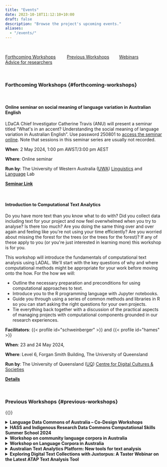 ```yaml
---
title: "Events"
date: 2023-10-18T11:12:10+10:00
draft: false
description: "Browse the project's upcoming events."
aliases:
  - "/events/"
---
```


<br>

[Forthcoming Workshops](#forthcoming-workshops) &emsp;&emsp;
[Previous Workshops](#previous-workshops)&emsp;&emsp;
[Webinars](#webinars) &emsp;&emsp;
[Advice for researchers](#advice) &emsp;&emsp;

<br>

### Forthcoming Workshops {#forthcoming-workshops}

<br>

#### Online seminar on social meaning of language variation in Australian English

LDaCA Chief Investigator Catherine Travis (ANU) will present a seminar titled “What's in an accent? Understanding the social meaning of language variation in Australian English”. Use password 250801 to [access the seminar online](https://uwa.zoom.us/j/6038975685?pwd=MEVGbE50dkFvT2M4NDl6YWFqL1pzdz09#success). Note that sessions in this seminar series are usually not recorded.

**When**: 2 May 2024, 1:00 pm AWST/3:00 pm AEST

**Where**: Online seminar

**Run by**: The University of Western Australia ([UWA](https://www.uwa.edu.au/)) [Linguistics](https://www.uwa.edu.au/schools/social-sciences/linguistics) and [Language](https://www.uwa.edu.au/schools/research/the-language-lab) Lab

**[Seminar Link](https://uwa.zoom.us/j/6038975685?pwd=MEVGbE50dkFvT2M4NDl6YWFqL1pzdz09#success)**

<br>

#### Introduction to Computational Text Analytics

Do you have more text than you know what to do with? Did you collect data including text for your project and now feel overwhelmed when you try to analyse? Is there too much? Are you doing the same thing over and over again and feeling like you're not using your time efficiently? Are you worried about missing the forest for the trees (or the trees for the forest)? If any of these apply to you (or you're just interested in learning more) this workshop is for you.

This workshop will introduce the fundamentals of computational text analysis using LADAL. We'll start with the key questions of why and where computational methods might be appropriate for your work before moving onto the how. For the how we will:

- Outline the necessary preparation and preconditions for using computational approaches to text.
- Introduce you to the R programming language with Jupyter notebooks.
- Guide you through using a series of common methods and libraries in R so you can start asking the right questions for your own projects.
- Tie everything back together with a discussion of the practical aspects of managing projects with computational components grounded in our research experiences.

**Facilitators**: {{< profile id="schweinberger" >}} and {{< profile id="hames" >}}

**When**: 23 and 24 May 2024,

**Where**: Level 6, Forgan Smith Building, The University of Queensland

**Run by**: The University of Queensland ([UQ](https://www.uq.edu.au/)) [Centre for Digital Cultures & Societies](https://hass.uq.edu.au/Digital-Cultures-and-Societies)

**[Details](https://events.humanitix.com/introduction-to-computational-text-analytics-fm6j24un)**

<br>

### Previous Workshops {#previous-workshops}

{{<raw>}}

<details>
    <summary>
        <b>Language Data Commons of Australia – Co-Design Workshops</b>
    </summary>
    <p>
    The 2024 {{< glossary_link display="HASS" id="hass" >}} and Indigenous {{< glossary_link display="RDC" id="rdc" >}} Computational Skills Summer School aimed to empower participants with practical knowledge, build digital skills, and help inspire new research outcomes within these research communities.</p>

    <p>Participation wass aimed at researchers in the humanities, arts, social sciences and Indigenous fields of study. Themed streams explored geosocial and geospatial data applications in humanities, arts, social sciences, and Indigenous research, using {{< glossary_link display="ARDC" id="ardc" >}} tools and services. Participants gained experience through seminars and workshops and were guided through hands-on use of free tools and platforms provided by the {{< glossary_link display="ARDC" id="ardc" >}} and its partners.</p>

    <p>For the {{< glossary_link display="ARDC" id="ardc" >}} Summer School, {{< glossary_link display="IDN" id="idn" >}} and LDaCA led a stream on the governance, management and usage of data, especially Indigenous data.</p>
    <ul>
    <li>A series of seminars will focus on sustainability, storage, usability and description of data.</li>
    <li>A case study will highlight how data is being managed for long-term access.</li>
    <li>A hands-on session will use {{< glossary_link display="Python" id="python" >}} code notebooks to analyse data.</li>

</ul>
<p>The case study and hands-on session will focus on geospatial aspects of data. Prior coding knowledge is not required for the hands-on session.</p>

<p><b><a href="https://www.eventbrite.com.au/e/language-data-commons-of-australia-co-design-workshops-tickets-802153060397" target="_blank">More information</a></b></p>

</details>

<details>
    <summary>
        <b>HASS and Indigenous Research Data Commons Computational Skills Summer School 2024</b>
    </summary>
    <p>
    The 2024 {{< glossary_link display="HASS" id="hass" >}} and Indigenous {{< glossary_link display="RDC" id="rdc" >}} Computational Skills Summer School aimed to empower participants with practical knowledge, build digital skills, and help inspire new research outcomes within these research communities.</p>

    <p>Participation wass aimed at researchers in the humanities, arts, social sciences and Indigenous fields of study. Themed streams explored geosocial and geospatial data applications in humanities, arts, social sciences, and Indigenous research, using {{< glossary_link display="ARDC" id="ardc" >}} tools and services. Participants gained experience through seminars and workshops and were guided through hands-on use of free tools and platforms provided by the {{< glossary_link display="ARDC" id="ardc" >}} and its partners.</p>

    <p>For the {{< glossary_link display="ARDC" id="ardc" >}} Summer School, {{< glossary_link display="IDN" id="idn" >}} and LDaCA led a stream on the governance, management and usage of data, especially Indigenous data.</p>
    <ul>
    <li>A series of seminars will focus on sustainability, storage, usability and description of data.</li>
    <li>A case study will highlight how data is being managed for long-term access.</li>
    <li>A hands-on session will use {{< glossary_link display="Python" id="python" >}} code notebooks to analyse data.</li>

</ul>
<p>The case study and hands-on session will focus on geospatial aspects of data. Prior coding knowledge is not required for the hands-on session.</p>

<p><b><a href="https://ardc.edu.au/event/hass-and-indigenous-rdc-summer-school-2024/" target="_blank">More information</a></b></p>

</details>

<details>
    <summary>
        <b>Workshop on community language corpora in Australia</b>
    </summary>
    <p>
    Australia is a highly multilingual and multicultural society, with more than 490 languages coming from around 300 ancestries and cultural traditions (ABS, 2021, 2022). For decades, the language and cultural maintenance of various immigrant groups have been under investigation by many scholars, not only in linguistics but also in history, sociology, anthropology, and other disciplines. This work has amassed a large body of data reflecting the languages of these communities, providing information about how Australia’s immigration history has contributed to the country today.</p>

    <p>The purpose of this workshop is to bring together scholars working with language corpora from across different disciplines. The workshop is being run as part of the Language Data Commons of Australia (LDaCA), which is working to build national research infrastructure for the Humanities and Social Sciences, facilitating sustainable access to and controlled use of digital language corpora for linguists, scholars across the Humanities and Social Sciences, and non-academics.</p>

    <p>The workshop will consist of presentations on language data collected from Australian immigrant communities for different research purposes, and will close with a panel discussion on needs and challenges around managing and archiving community language data in a way that is ethical, legal and culturally sensitive, and how LDaCA can help support that.</p>

    <p><b>When</b>: 9-10 November 2023</p>

    <p><b>Organisers</b>: <a href="mailto:li.nguyen@anu.edu.au">Li Nguyen</a> & Catherine Travis</p>

    <p><b>Program</b> (<a href="Workshop_CommunityLanguages_2023-program&abstracts.pdf">pdf</a> with abstracts)</p>

</details>

<details>
    <summary>
        <b>Workshop on Language Corpora in Australia</b>
    </summary>
    <p>
    Over decades of work in Australia, significant collections of language data have been amassed, including of varieties of Australian English, Australian migrant languages, Australian Indigenous languages, sign languages and others. These collections represent a trove of knowledge not only of language in Australia, but also of Australia’s social and cultural history. And yet, not all are well known and many lack published descriptions. The purpose of this workshop is to provide an opportunity to share information about existing language corpora in Australia, with a view to producing a special issue of the _Australian Journal of Linguistics_ that introduces a selection of these corpora, explores how they can contribute to our understanding of language, society, and history in Australia, and considers avenues that such corpora open up for future research.</p>

    <p><b>When</b>: Monday July 3 2023</p>

    <p><b>Length</b>: Full day</p>

    <p><b>Organisers</b>: Catherine Travis & Li Nguyen</p>

    <p><b>Program</b> (<a href="Workshop_LanguageCorporaInAus_2023.pdf">pdf</a> with abstracts)</p>

</details>

<details>
    <summary>
        <b>Australian Text Analytics Platform: New tools for text analysis</b>
    </summary>
    <p>
    The main means of delivery for {{< glossary_link display="ATAP" id="atap" >}} is {{< glossary_link display="Jupyter notebooks" id="jupyter-notebook" >}} and this half-day workshop began with a brief introduction to notebooks for participants not already familiar with the technology. The main body of the workshop introduced two tools made available by {{< glossary_link display="ATAP" id="atap" >}}, and the session ended with a short summary of other tools being developed in recent work.</p>

    <p><b>When</b>: Monday June 19 2023</p>

    <p><b>Length</b>: 3 hours</p>

    <p><b>Facilitators</b>: Simon Musgrave, Sam Hames, Ben Foley, Chao Sun</p>

    <p><b>More Information</b>This workshop was a satellite event of the 7th Conference of the International Society for the Linguistics of English (ISLE7) - see the <a href="https://languages-cultures.uq.edu.au/isle7" target="_blank">conference website</a> for further details.</p>

</details>

<details>
    <summary>
        <b>Exploring Digital Text Collections with Juxtorpus: A Taster Webinar on the Latest ATAP Text Analysis Tool</b>
    </summary>
    <p>
    Join us for a hybrid taster webinar on the latest addition to the suite of {{< glossary_link display="ATAP" id="atap" >}} text analysis tools - Juxtorpus. Developed to provide a unified framework for managing and exploring text contents and metadata, Juxtorpus offers a Corpus package that enables flexible building, exploration, and slicing of your corpus while maintaining its shape, and a Jux package that allows for easy comparison and highlighting of differences between any two corpora with tools and visualisations that come off-the-shelf. During the webinar, we'll also show you how to use other {{< glossary_link display="ATAP" id="atap" >}} tools in combination with the Corpus to create a reusable workflow that will boost your analysis capabilities.</p>

  <p>This 1.5-hour webinar will come with minimal hands-on opportunities, and we invite anyone interested in learning how to handle and analyse their digital text collections to join us. No programming knowledge or skills are required.</p>

    <p><b>When</b>: Thursday May 25 2023</p>

    <p><b>Length</b>: 90 minutes</p>

    <p><b>Facilitators</b>: Chao Sun</p>

    </details>

<details>
    <summary>
        <b>Jefferson Transcript Search Tool</b>
    </summary>
    <p>
    The Search Tool project uses programming to explore how to easily search and manipulate transcripts without the need to 'clean' the transcript. A browser-based tool has been developed, designed to be used by researchers unfamiliar with programming. (<a href="WorkshopAnsell.pdf">flier</a>)</p>
    <p>The workshop was presented by Evelyn Ansell and is an outcome of her Career Development placement with Australia's Academic and Research Network <a href="https://www.aarnet.edu.au/" target="_blank">AARNET</a>. The {{< glossary_link display="Jupyter Notebook" id="jupyter-notebook" >}} tool and this workshop have been developed during that placement.</p>

    <p><b>When</b>: Friday March 17 2023</p>

    <p><b>Length</b>: 90 minutes</p>

    <p><b>Facilitators</b>: Evelyn Ansell</p>

    </details>

<details>
    <summary>
        <b>A hands-on guide to Semantic Tagger for your text data analysis</b>
    </summary>
    <p>
    The Australian Text Analytics Platform ({{< glossary_link display="ATAP" id="atap" >}}) project is a project that aims to provide researchers with the tools and training for analysing, processing, and exploring text. As part of this project, we have adapted with permission, a Semantic Tagger, developed by the University Centre for Computer Corpus Research on Language (<a href="https://ucrel.lancs.ac.uk/" target="_blank">UCREL</a>) at Lancaster University. This tool uses the {{< glossary_link display="Python" id="python" >}} Multilingual UCREL Semantic Analysis System <a href="https://pypi.org/project/pymusas/" target="_blank">PyMUSAS</a>) to tag your text data so that you can extract token level semantic tags from your text. In addition to the USAS tags, this tool can also recognize Multi Word Expressions (MWE), i.e., expressions formed by two or more words that behave like a unit such as 'South Australia', and identifies lemmas and Part-of-Speech (POS) tags in the text. For example, in the sentence ‘President Joe Biden attended two meetings today’, the tool will tag each token with its semantic tag like this -> ‘President Joe Biden’: MWE of [Personal names], ‘attended’: [Participating], ‘two’: [Number], ‘meetings’: [Participating] and ‘today’: [Time: Present; simultaneous]. This tool is available in both English and multi-lingual (Chinese, Italian and Spanish) versions and supports saving the results locally for further analysis, enabling you to gain meaningful insights into your research questions.</p>
    
    <p><b>When</b>: Wednesday March 22 2023</p>

    <p><b>Length</b>: 90 minutes</p>

    <p><b>Facilitators</b>: Sony Jufri</p>

    </details>

<details>
    <summary>
        <b>Australian Text Analytics Platform tools: Discursis, Juxtorpus, Quotation tool and Semantic tagger</b>
    </summary>
    <p>
    This workshop was part of the {{< glossary_link display="USyd" id="usyd" >}} Digital Humanities Day 2023.</p>
    <p>The workshop demonstrated and taught several recently or soon-to-be-released tools from the {{< glossary_link display="ATAP" id="atap" >}} text analytic tool collection. These tools include Discursis for analysing human conversational texts, Juxtorpus for advanced corpus slicing and comparison, Semantic Tagger for semantically tagging every word in your text collections, and Quotation Tool for NLP algorithm-based quotation extraction, analysis, and visualisation.</p>
    
    <p><b>When</b>: Tuesday March 14 2023</p>

    <p><b>Length</b>: 3 hours</p>

    <p><b>Facilitators</b>: Staff of the <a href="https://www.sydney.edu.au/research/facilities/sydney-informatics-hub.html" target="_blank">Sydney Informatics Hub</a></p>

    </details>

<details>
    <summary>
        <b>HASS Research Data Commons and IRC Computational Skills Summer School</b>
    </summary>
    <p>
    The Australian Research Data Commons (<a href="https://www.ardc.edu.au" target="_blank">ARDC</a>) through the {{< glossary_link display="HASS" id="hass" >}} Research Data Commons and Indigenous Research Capability ({{< glossary_link display="HASS" id="hass" >}} {{< glossary_link display="RDC" id="rdc" >}} and IRC Program) offered a Computational Skills Summer School in Sydney, February 7 and 8, 2023.</p>
    <p>The Summer School featured skills development workshops to help researchers use the research infrastructure that is being created in the {{< glossary_link display="HASS" id="hass" >}} {{< glossary_link display="RDC" id="rdc" >}} and IRC Program.</p>
    <p>The projects from the {{< glossary_link display="HASS" id="hass" >}} {{< glossary_link display="RDC" id="rdc" >}} and IRC Program presented workshops on using the tools and platforms.</p>
    <p><a href="https://ardc.edu.au/wp-content/uploads/2023/02/hass-computational-skills-summer-school-agenda_-7-8-feb.pdf" target="_blank">Program</a></p>
    </details>

<details>
    <summary>
        <b>Pre-conference workshop (before the 2022 Conference of the Australian Linguistic Society)</b>
    </summary>
    <p>
    LDaCA and {{< glossary_link display="ATAP" id="atap" >}} presented a day of workshop activities to give ALS conference delegates the opportunity to learn more about the work of the two projects. The day included:</p>
    <ul>
    <li>an overview of the projects and the work to date</li>
    <li>reports on specific sub-projects</li>
    <li>introductory workshops on the tools and resources being developed</li>
    <li>a workshop on using Discursis, a tool for tracking topics in interactive use of language</li>
    <li>the opportunity to influence future work by exploring and providing feedback on the data interface which we are building.</li>
    </ul>
    <p><a href="ALS2022-program.pdf">Program</a></p>
    </details>

<details>
    <summary>
        <b>Geolocating Australian Historical Resources</b>
    </summary>
    <p>
    This workshop was part of the Australian Society of Archivists 2022 Conference</p>
        
    <p><b>When</b>: October 2 2022</p>

    <p><b>Length</b>: 3 hours</p>

    <p><b>Facilitators</b>: Michael Niemann, Fiannuala Morgan (ANU), Simon Musgrave</p>

    </details>

<details>
    <summary>
        <b>Learn how to collect and analyse comments on YouTube videos using the open-source tools Youte and Discursis</b>
    </summary>
            
    <p><b>When</b>: September 21 2022</p>

    <p><b>Length</b>: 3 hours</p>

    <p><b>Facilitators</b>: Boyd Nguyen ({{< glossary_link display="ADO" id="ado" >}}), Sam Hames ({{< glossary_link display="ATAP" id="atap" >}})</p>

    </details>

<details>
    <summary>
        <b>Finding quotes and speakers in text using the ATAP quotation tools</b>
    </summary>
            
    <p><b>When</b>: September 8 2022</p>

    <p><b>Length</b>: 1 hour</p>

    <p><b>Facilitators</b>: Sony Jufri</p>

    </details>

<details>
    <summary>
        <b>Advance care planning for your research data</b>
    </summary>
            
    <p><b>When</b>: September 8 2022</p>

    <p><b>Event</b>: FAVeR Showcasing Approaches to Digital Humanities for Researchers</p>

    <p><b>Length</b>: 1 hour</p>

    <p><b>Facilitators</b>: Sam Hames, Ben Foley</p>

---

<br>

<p><b>When</b>: June 21 2022</p>

    <p><b>Event</b>: <a href="https://sicss.io/2022/sydney/" target="_blank">SICSS-Sydney</a></p>

    <p><b>Length</b>: 1 hour</p>

    <p><b>Facilitators</b>: Sam Hames, Ben Foley</p>
    </details>

<details>
    <summary>
        <b>Computational Thinking in the Humanities</b>
    </summary>

    <p>The workshop Computational Thinking in the Humanities was a 3-hour online workshop featuring two plenary talks, lightning presentations, as well as a panel discussion. The workshop was co-organized by the <a href="https://www.atap.edu.au/" target="_blank">Australian Text Analytics Platform</a>, <a href="https://www.kielipankki.fi/organization/fin-clariah/" target="_blank">FIN-CLARIAH</a> and its UEF representatives, and the <a href="https://www.digitalobservatory.net.au/" target="_blank">Australian Digital Observatory</a>.</p>

    <p><b>When</b>: September 1 2022</p>

    <p><b>Length</b>: 3 hours</p>

    <p><a href="https://ladal.edu.au/compthink.html" target="_blank">Further details</a></p>

    </details>

<details>
    <summary>
        <b>Network analysis and Topic Modeling on Twitter data using R</b>
    </summary>

    <p><b>Event</b>: Joint event {{< glossary_link display="ADO" id="ado" >}} and {{< glossary_link display="ATAP" id="atap" >}}</a></p>

    <p><b>When</b>: May 18 2022</p>

    <p><b>Length</b>: 3 hours</p>

    <p><b>Facilitators</b>: Alice Miller ({{< glossary_link display="ADO" id="ado" >}}), Simon Musgrave ({{< glossary_link display="ATAP" id="atap" >}})</p>

    </details>

<details>
    <summary>
        <b>Monotreme Mania! Comparative text analytics on Twitter data</b>
    </summary>

    <p><b>Event</b>: Joint event {{< glossary_link display="ADO" id="ado" >}} and {{< glossary_link display="ATAP" id="atap" >}}</a></p>

    <p><b>When</b>: March 16 2022</p>

    <p><b>Length</b>: 3 hours</p>

    <p><b>Facilitators</b>: Sam Hames, Simon Musgrave</p>

    </details>

<details>
    <summary>
        <b>An introduction to Jupyter notebooks for text analysis: Virtual workshop for absolute beginners</b>
    </summary>
            
    <p><b>When</b>: November 22 2023</p>

    <p><b>Event</b>: <a href="https://resbaz.github.io/resbaz2023qld/" target="_blank">Research Bazaar QLD 2023</a></p>

    <p><b>Length</b>: 2 hours</p>

    <p><b>Facilitators</b>: Sara King, Simon Musgrave</p>

---

    <p><b>When</b>: August 24 2022</p>

    <p><b>Event</b>: FAVeR Showcasing Approaches to Digital Humanities for Researchers</p>

    <p><b>Length</b>: 2 hours</p>

    <p><b>Facilitators</b>: Sara King, Simon Musgrave</p>

---

    <p><b>When</b>: July 27 2022</p>

    <p><b>Event</b>: Workshop for Sydney Corpus Lab</a></p>

    <p><b>Length</b>: 3 hours</p>

    <p><b>Facilitators</b>: Sara King, Simon Musgrave</p>

---

    <p><b>When</b>: November 24 2021</p>

    <p><b>Event</b>: Digital Humanities Australasia 2021 Conference</p>

    <p><b>Length</b>: 3 hours</p>

    <p><b>Facilitators</b>: Sara King, Simon Musgrave</p>

{{</raw>}}

<br>

If your university or organisation would like to host a workshop, please [contact us](mailto:ldaca@uq.edu.au).

<br>

### Webinars {#webinars}

Our webinar series is a joint initiative with the Language Technology and Data Analysis Laboratory ([LADAL](https://slcladal.github.io/index.html)) at the School of Languages and Cultures, The University of Queensland.

{{<raw>}}

<details>
<summary><b>October 3 2022 - Paweł Kamocki: European Union Data Protection initiatives and their consequences for research</b></summary>
<p>The European Union, with its large population and GDP, is a leading force in regulatory globalisation. This webinar will discuss recent developments in legal frameworks affecting research data in Europe. Apart from the General Data Protection Regulation which, since its entry into application in 2018, has become an international standard of personal data protection, the recent introduction of statutory {{< glossary_link display="copyright" id="copyright" >}} exceptions for Text and Data Mining will also be discussed. Moreover, the webinar will also include a presentation of the most recent changes in EU law, such as the Data Governance Act and the Artificial Intelligence Act, which are expected to enter into application in the coming years.</p>

<p><b>Paweł Kamocki</b> is a legal expert in Leibniz-Institut für Deutsche Sprache, Mannheim. He studied linguistics and law, and in 2017 obtained his doctorate in law from the universities of Paris and Münster for a thesis on legal aspects of data-intensive university research, with a focus on Knowledge Commons. He worked as a research and teaching assistant at the Paris Descartes university (now: Université de Paris), then also in the private sector. He is certified to work as an attorney in France. An active member of the <a href="https://www.clarin.eu/" target="_blank">CLARIN</a> community since 2012, he currently chairs the CLARIN Legal and Ethical Issues Committee. He also worked with other projects and initiatives in the field of research data policy (RDA, EUDAT) and co-created several LegalTech tools for researchers. One of his main research interests are legal issues in Machine Translation.</p>
</details>

<details>
<summary><b>August 1 2022 - Václav Cvrček: The Czech national Corpus</b></summary>
<p><b><a href="https://ucnk.ff.cuni.cz/en/institute/people/vaclav-cvrcek-2/" target="_blank">Václav Cvrček</a></b> is a linguist who deals with the description of the Czech language, especially with the use of large electronic corpora and quantitative methods. In 2013-2016 he worked as the director of the <a href="https://ucnk.ff.cuni.cz/en/" target="_blank">Czech National Corpus</a> project, since 2016 he has been the deputy director. Recently, he has been focusing on research on textual variability and corpus-based discourse analysis with a focus on online media.</p>

</details>

<details>
<summary><b>June 6 2022 - Barbara McGillivray: The <i>Journal of Open Humanities Data</i></b></summary>
<p><b>Barbara McGillivray</b> is a Turing Research Fellow at <a href="https://www.turing.ac.uk/" target="_blank">The Alan Turing Institute</a>, and Editor in Chief of the <a href="https://openhumanitiesdata.metajnl.com/" target="_blank">Journal of Open Humanities Data</a>. Since September 2021 she is also a lecturer in Digital Humanities and Cultural Computation at the <a href="https://www.kcl.ac.uk/ddh" target="_blank">Department of Digital Humanities of King's College London</a>. Before joining the Turing, she was language technologist in the Dictionary division of Oxford University Press and data scientist in the Open Research Group of Springer Nature. Her research at the Turing is on how words change meaning over time and how to model this change in computational ways. She works on machine-learning models for the change in meaning of words in historical times (Ancient Greek, Latin, eighteen-century English) and in contemporary texts (Twitter, web archives, emoji). Her interdisciplinary contribution covers Data Science, Natural Language Processing, Historical Linguistics and other humanistic fields, to push the boundaries of what academic disciplines separately have achieved so far on this topic.</p>

</details>

<details>
<summary><b>4 April 2022 - Keoni Mahelona: A practical approach to Indigenous data sovereignty</b></summary>
<p><b>Keoni Mahelona</b> is the Chief Technical Officer of <a href="https://tehiku.nz/" target="_blank">Te Hiku Media</a> where he is a part of the team developing the Kaitiakitanga Licence. This licence seeks to balance the importance of publicly accessible data with the reality that Indigenous Peoples may not have access to the resources that enable them to benefit from public data. By simply opening access to data and knowledge, Indigenous Peoples could be further colonised and taken advantage of in a digital, modern world. Therefore Keoni is committed to devising {{< glossary_link display="data governance" id="data-governance" >}} regimes which enable Indigenous Peoples to reclaim and maintain sovereignty over Indigenous data.</p>

</details>

{{</raw>}}

<br>

### Advice for researchers {#advice}

LDaCA has previously run regular online office hours, jointly hosted with the Australian Digital Observatory ({{< glossary_link display="ADO" id="ado" >}}). This activity will not continue in 2024, but LDaCA and {{< glossary_link display="ADO" id="ado" >}} are developing an alternative model to help Australian researchers working with linguistics, text analytics, digital and computational methods, social media and web archives.

In the meantime, you are welcome to contact us by email at [ldaca@uq.edu.au](mailto:ldaca@uq.edu.au) with your technical questions, research problems and rough ideas to get advice and feedback from the combined expertise of our {{< glossary_link display="ARDC" id="ardc" >}} research infrastructure projects. No question is too small, and even if we don’t know the answer we are likely to be able to point you to someone who does.

<br>
